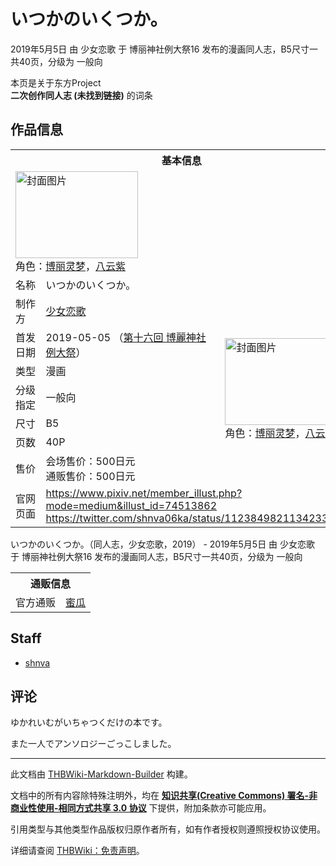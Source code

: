 # いつかのいくつか。

<!-- source html: G:\repos\THBWiki-Markdown-Builder\THBWikiMarkdown\Temp\main\4\41\ns0%3A%E3%81%84%E3%81%A4%E3%81%8B%E3%81%AE%E3%81%84%E3%81%8F%E3%81%A4%E3%81%8B%E3%80%82.html -->

2019年5月5日 由 少女恋歌 于 博丽神社例大祭16 发布的漫画同人志，B5尺寸一共40页，分级为 一般向

本页是关于东方Project  
 **二次创作同人志 (未找到链接)** 的词条
## 作品信息

<table><tbody><tr><th colspan="3">基本信息</th></tr><tr><td class="cover-artwork-mobile" colspan="2"><a href="./文件-いつかのいくつか。封面.png.md" class="image" title="封面图片"><img alt="封面图片" src="https://upload.thwiki.cc/thumb/6/68/%E3%81%84%E3%81%A4%E3%81%8B%E3%81%AE%E3%81%84%E3%81%8F%E3%81%A4%E3%81%8B%E3%80%82%E5%B0%81%E9%9D%A2.png/196px-%E3%81%84%E3%81%A4%E3%81%8B%E3%81%AE%E3%81%84%E3%81%8F%E3%81%A4%E3%81%8B%E3%80%82%E5%B0%81%E9%9D%A2.png" decoding="async" loading="lazy" width="196" height="139" srcset="https://upload.thwiki.cc/thumb/6/68/%E3%81%84%E3%81%A4%E3%81%8B%E3%81%AE%E3%81%84%E3%81%8F%E3%81%A4%E3%81%8B%E3%80%82%E5%B0%81%E9%9D%A2.png/294px-%E3%81%84%E3%81%A4%E3%81%8B%E3%81%AE%E3%81%84%E3%81%8F%E3%81%A4%E3%81%8B%E3%80%82%E5%B0%81%E9%9D%A2.png 1.5x, https://upload.thwiki.cc/thumb/6/68/%E3%81%84%E3%81%A4%E3%81%8B%E3%81%AE%E3%81%84%E3%81%8F%E3%81%A4%E3%81%8B%E3%80%82%E5%B0%81%E9%9D%A2.png/392px-%E3%81%84%E3%81%A4%E3%81%8B%E3%81%AE%E3%81%84%E3%81%8F%E3%81%A4%E3%81%8B%E3%80%82%E5%B0%81%E9%9D%A2.png 2x" data-file-width="900" data-file-height="640"></a><div class="cover-char">角色：<a href="./博丽灵梦.md" title="博丽灵梦">博丽灵梦</a>，<a href="./八云紫.md" title="八云紫">八云紫</a></div></td>
</tr><tr><td class="label">名称</td><td colspan="2"> いつかのいくつか。 </td></tr><tr><td class="label">制作方</td><td><a href="./少女恋歌.md" title="少女恋歌">少女恋歌</a></td><td class="cover-artwork" rowspan="7" style="min-width:196px;"><a href="./文件-いつかのいくつか。封面.png.md" class="image" title="封面图片"><img alt="封面图片" src="https://upload.thwiki.cc/thumb/6/68/%E3%81%84%E3%81%A4%E3%81%8B%E3%81%AE%E3%81%84%E3%81%8F%E3%81%A4%E3%81%8B%E3%80%82%E5%B0%81%E9%9D%A2.png/196px-%E3%81%84%E3%81%A4%E3%81%8B%E3%81%AE%E3%81%84%E3%81%8F%E3%81%A4%E3%81%8B%E3%80%82%E5%B0%81%E9%9D%A2.png" decoding="async" loading="lazy" width="196" height="139" srcset="https://upload.thwiki.cc/thumb/6/68/%E3%81%84%E3%81%A4%E3%81%8B%E3%81%AE%E3%81%84%E3%81%8F%E3%81%A4%E3%81%8B%E3%80%82%E5%B0%81%E9%9D%A2.png/294px-%E3%81%84%E3%81%A4%E3%81%8B%E3%81%AE%E3%81%84%E3%81%8F%E3%81%A4%E3%81%8B%E3%80%82%E5%B0%81%E9%9D%A2.png 1.5x, https://upload.thwiki.cc/thumb/6/68/%E3%81%84%E3%81%A4%E3%81%8B%E3%81%AE%E3%81%84%E3%81%8F%E3%81%A4%E3%81%8B%E3%80%82%E5%B0%81%E9%9D%A2.png/392px-%E3%81%84%E3%81%A4%E3%81%8B%E3%81%AE%E3%81%84%E3%81%8F%E3%81%A4%E3%81%8B%E3%80%82%E5%B0%81%E9%9D%A2.png 2x" data-file-width="900" data-file-height="640"></a><div class="cover-char">角色：<a href="./博丽灵梦.md" title="博丽灵梦">博丽灵梦</a>，<a href="./八云紫.md" title="八云紫">八云紫</a></div></td>
</tr><tr><td class="label">首发日期</td><td>2019-05-05&#160;（<a href="/展会作品列表?e=%E5%8D%9A%E4%B8%BD%E7%A5%9E%E7%A4%BE%E4%BE%8B%E5%A4%A7%E7%A5%AD%2316">第十六回 博麗神社例大祭</a>）</td></tr><tr><td class="label">类型</td><td>漫画</td></tr><tr><td class="label">分级指定</td><td>一般向</td></tr><tr><td class="label">尺寸</td><td>B5</td></tr><tr><td class="label">页数</td><td>40P</td></tr><tr><td class="label">售价</td><td>会场售价：500日元<br>通贩售价：500日元</td></tr>
<tr><td class="label">官网页面</td><td colspan="2"><a rel="nofollow" class="external free" href="https://www.pixiv.net/member_illust.php?mode=medium&amp;illust_id=74513862">https://www.pixiv.net/member_illust.php?mode=medium&amp;illust_id=74513862</a><br><a rel="nofollow" class="external free" href="https://twitter.com/shnva06ka/status/1123849821134233600">https://twitter.com/shnva06ka/status/1123849821134233600</a></td></tr></tbody></table>

いつかのいくつか。（同人志，少女恋歌，2019） - 2019年5月5日 由 少女恋歌 于 博丽神社例大祭16 发布的漫画同人志，B5尺寸一共40页，分级为 一般向

<table><tbody><tr><th colspan="3">通贩信息</th></tr><tr><td class="label">官方通贩</td><td colspan="2"><a rel="nofollow" class="external text" href="https://www.melonbooks.co.jp/detail/detail.php?product_id=505952">蜜瓜</a></td></tr></tbody></table>


## Staff
- [shnva](./shnva.md)

## 评论

  
ゆかれいむがいちゃつくだけの本です。  

また一人でアンソロジーごっこしました。
  


  
  

  





---

此文档由 [THBWiki-Markdown-Builder](https://github.com/Delsin-Yu/THBWiki-Markdown-Builder) 构建。

文档中的所有内容除特殊注明外，均在 [**知识共享(Creative Commons) 署名-非商业性使用-相同方式共享 3.0 协议**](https://creativecommons.org/licenses/by-sa/3.0/deed.zh-hans) 下提供，附加条款亦可能应用。

引用类型与其他类型作品版权归原作者所有，如有作者授权则遵照授权协议使用。

详细请查阅 [THBWiki：免责声明](https://thbwiki.cc/THBWiki:%E5%85%8D%E8%B4%A3%E5%A3%B0%E6%98%8E)。

